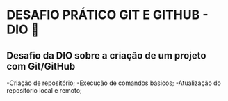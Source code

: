 # DESAFIO PRÁTICO GIT E GITHUB - DIO 📝

## Desafio da DIO sobre a criação de um projeto com Git/GitHub

-Criação de repositório;
-Execução de comandos básicos;
-Atualização do repositório local e remoto;
